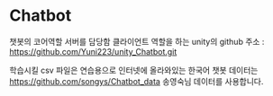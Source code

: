 # Chatbot

챗봇의 코어역할
서버를 담당함
클라이언트 역할을 하는 unity의 github 주소 : https://github.com/Yuni223/unity_Chatbot.git

학습시킬 csv 파일은 연습용으로 인터넷에 올라와있는
한국어 챗봇 데이터는 https://github.com/songys/Chatbot_data 송영숙님 데이터를 사용합니다.
